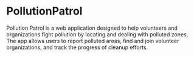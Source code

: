 # PollutionPatrol
 Pollution Patrol is a web application designed to help volunteers and organizations fight pollution by locating and dealing with polluted zones. The app allows users to report polluted areas, find and join volunteer organizations, and track the progress of cleanup efforts. 
